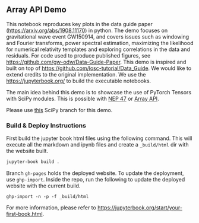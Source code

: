 ## Array API Demo

This notebook reproduces key plots in the data guide paper (https://arxiv.org/abs/1908.11170) in python. The demo focuses on gravitational wave event GW150914, and covers issues such as windowing and Fourier transforms, power spectral estimation, maximizing the likelihood for numerical relativity templates and exploring correlations in the data and residuals.  For code used to
produce published figures, see https://github.com/gw-odw/Data-Guide-Paper. This demo is inspired and built on top of https://github.com/losc-tutorial/Data_Guide. We would like to extend credits to the original implementation. We use the https://jupyterbook.org/ to build the executable notebooks.

The main idea behind this demo is to showcase the use of PyTorch Tensors with SciPy modules. This is possible with [NEP 47](https://numpy.org/neps/nep-0047-array-api-standard.html) or [Array API](https://data-apis.org/array-api/latest/).

Please use [this](https://github.com/AnirudhDagar/scipy/tree/array-api-demo) SciPy branch for this demo.

### Build & Deploy Instructions

First build the jupyter book html files using the following command. This will execute all the markdown and ipynb files and create a `_build/html` dir with the website built.
```bash
jupyter-book build .
```

Branch `gh-pages` holds the deployed website. To update the deployment, use `ghp-import`. Inside the repo, run the following to update the deployed website with the current build.
```
ghp-import -n -p -f _build/html
```

For more information, please refer to https://jupyterbook.org/start/your-first-book.html.


